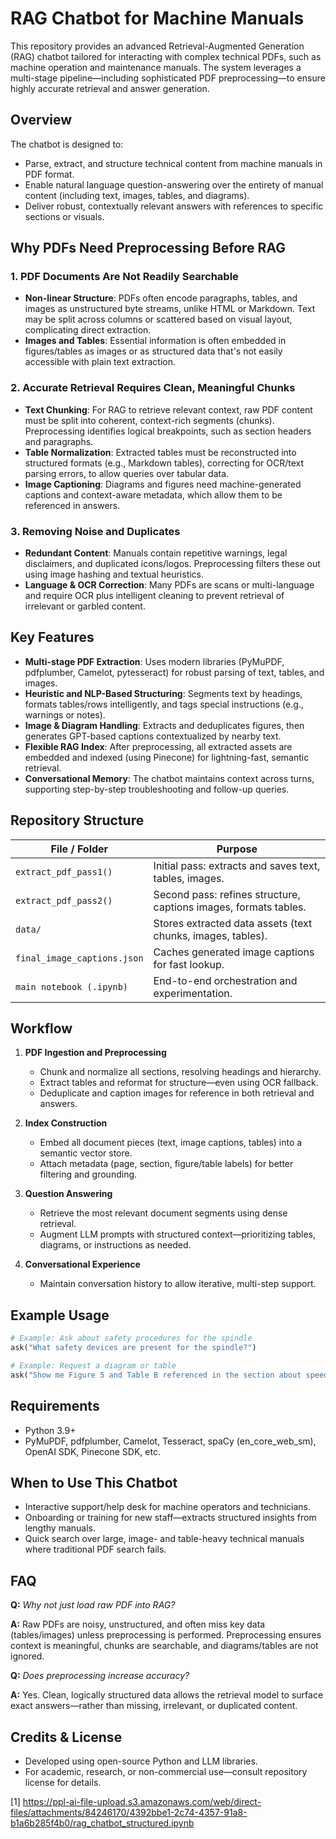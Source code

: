# RAG Chatbot for Machine Manuals

This repository provides an advanced Retrieval-Augmented Generation (RAG) chatbot tailored for interacting with complex technical PDFs, such as machine operation and maintenance manuals. The system leverages a multi-stage pipeline—including sophisticated PDF preprocessing—to ensure highly accurate retrieval and answer generation.

## Overview

The chatbot is designed to:
- Parse, extract, and structure technical content from machine manuals in PDF format.
- Enable natural language question-answering over the entirety of manual content (including text, images, tables, and diagrams).
- Deliver robust, contextually relevant answers with references to specific sections or visuals.

## Why PDFs Need Preprocessing Before RAG

### 1. PDF Documents Are Not Readily Searchable
- **Non-linear Structure**: PDFs often encode paragraphs, tables, and images as unstructured byte streams, unlike HTML or Markdown. Text may be split across columns or scattered based on visual layout, complicating direct extraction.
- **Images and Tables**: Essential information is often embedded in figures/tables as images or as structured data that's not easily accessible with plain text extraction.

### 2. Accurate Retrieval Requires Clean, Meaningful Chunks
- **Text Chunking**: For RAG to retrieve relevant context, raw PDF content must be split into coherent, context-rich segments (chunks). Preprocessing identifies logical breakpoints, such as section headers and paragraphs.
- **Table Normalization**: Extracted tables must be reconstructed into structured formats (e.g., Markdown tables), correcting for OCR/text parsing errors, to allow queries over tabular data.
- **Image Captioning**: Diagrams and figures need machine-generated captions and context-aware metadata, which allow them to be referenced in answers.

### 3. Removing Noise and Duplicates
- **Redundant Content**: Manuals contain repetitive warnings, legal disclaimers, and duplicated icons/logos. Preprocessing filters these out using image hashing and textual heuristics.
- **Language & OCR Correction**: Many PDFs are scans or multi-language and require OCR plus intelligent cleaning to prevent retrieval of irrelevant or garbled content.

## Key Features

- **Multi-stage PDF Extraction**: Uses modern libraries (PyMuPDF, pdfplumber, Camelot, pytesseract) for robust parsing of text, tables, and images.
- **Heuristic and NLP-Based Structuring**: Segments text by headings, formats tables/rows intelligently, and tags special instructions (e.g., warnings or notes).
- **Image & Diagram Handling**: Extracts and deduplicates figures, then generates GPT-based captions contextualized by nearby text.
- **Flexible RAG Index**: After preprocessing, all extracted assets are embedded and indexed (using Pinecone) for lightning-fast, semantic retrieval.
- **Conversational Memory**: The chatbot maintains context across turns, supporting step-by-step troubleshooting and follow-up queries.

## Repository Structure

| File / Folder                | Purpose                                                      |
|------------------------------|--------------------------------------------------------------|
| `extract_pdf_pass1()`        | Initial pass: extracts and saves text, tables, images.       |
| `extract_pdf_pass2()`        | Second pass: refines structure, captions images, formats tables. |
| `data/`                      | Stores extracted data assets (text chunks, images, tables).  |
| `final_image_captions.json`  | Caches generated image captions for fast lookup.             |
| `main notebook (.ipynb)`     | End-to-end orchestration and experimentation.                |

## Workflow

1. **PDF Ingestion and Preprocessing**
    - Chunk and normalize all sections, resolving headings and hierarchy.
    - Extract tables and reformat for structure—even using OCR fallback.
    - Deduplicate and caption images for reference in both retrieval and answers.

2. **Index Construction**
    - Embed all document pieces (text, image captions, tables) into a semantic vector store.
    - Attach metadata (page, section, figure/table labels) for better filtering and grounding.

3. **Question Answering**
    - Retrieve the most relevant document segments using dense retrieval.
    - Augment LLM prompts with structured context—prioritizing tables, diagrams, or instructions as needed.

4. **Conversational Experience**
    - Maintain conversation history to allow iterative, multi-step support.

## Example Usage

```python
# Example: Ask about safety procedures for the spindle
ask("What safety devices are present for the spindle?")

# Example: Request a diagram or table
ask("Show me Figure 5 and Table B referenced in the section about speed adjustment.")
```

## Requirements

- Python 3.9+
- PyMuPDF, pdfplumber, Camelot, Tesseract, spaCy (en_core_web_sm), OpenAI SDK, Pinecone SDK, etc.

## When to Use This Chatbot

- Interactive support/help desk for machine operators and technicians.
- Onboarding or training for new staff—extracts structured insights from lengthy manuals.
- Quick search over large, image- and table-heavy technical manuals where traditional PDF search fails.

## FAQ

**Q:** _Why not just load raw PDF into RAG?_

**A:** Raw PDFs are noisy, unstructured, and often miss key data (tables/images) unless preprocessing is performed. Preprocessing ensures context is meaningful, chunks are searchable, and diagrams/tables are not ignored.

**Q:** _Does preprocessing increase accuracy?_

**A:** Yes. Clean, logically structured data allows the retrieval model to surface exact answers—rather than missing, irrelevant, or duplicated content.

## Credits & License

- Developed using open-source Python and LLM libraries.
- For academic, research, or non-commercial use—consult repository license for details.

[1] https://ppl-ai-file-upload.s3.amazonaws.com/web/direct-files/attachments/84246170/4392bbe1-2c74-4357-91a8-b1a6b285f4b0/rag_chatbot_structured.ipynb